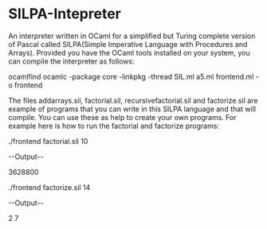 # SILPA-Intepreter
An interpreter written in OCaml for a simplified but Turing complete version of Pascal called SILPA(Simple Imperative Language with Procedures and Arrays).
Provided you have the OCaml tools installed on your system, you can compile the interpreter as follows:

ocamlfind ocamlc -package core -linkpkg -thread SIL.ml a5.ml frontend.ml -o frontend

The files addarrays.sil, factorial.sil, recursivefactorial.sil and factorize.sil are example of programs that you can write in this SILPA language and that will compile. You can use these as help to create your own programs.
For example here is how to run the factorial and factorize programs:

./frontend factorial.sil 10

--Output--

3628800

./frontend factorize.sil 14

--Output--

2
7
